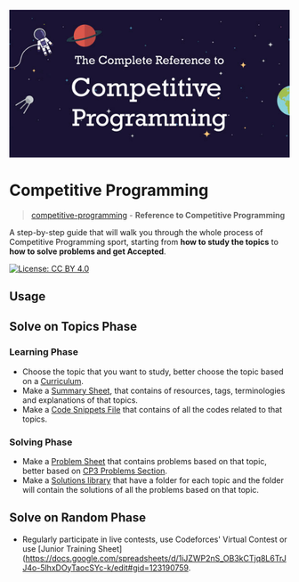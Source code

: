 <p align="center"><img width="800" src ="https://github.com/basmaashouur/competitive-programming/blob/master/imgs/algo-og.jpg"></p>


# Competitive Programming

> [competitive-programming](https://github.com/basmaashouur/competitive-programming) - **Reference to Competitive Programming**

A step-by-step guide that will walk you through the whole process of Competitive Programming sport, starting from **how to study the topics** to **how to solve problems and get Accepted**.

[![License: CC BY 4.0](https://img.shields.io/badge/License-CC%20BY%204.0-lightgrey.svg)](https://github.com/basmaashouur/competitive-programming/blob/master/LICENCE.md)



## Usage

## Solve on Topics Phase
### Learning Phase
* Choose the topic that you want to study, better choose the topic based on a [Curriculum](https://github.com/AhmadElsagheer/Competitive-programming-library/tree/master/curriculum).
* Make a [Summary Sheet](https://github.com/basmaashouur/competitive-programming/tree/master/Knowledge-Phase/Detailed-list), that contains of resources, tags, terminologies and explanations of that topics.
* Make a [Code Snippets File](https://github.com/basmaashouur/competitive-programming/tree/master/Knowledge-Phase/Topics-library) that contains of all the codes related to that topics.
### Solving Phase
* Make a [Problem Sheet]() that contains problems based on that topic, better based on [CP3 Problems Section](https://cpbook.net/#CP3details).
* Make a [Solutions library](https://github.com/basmaashouur/competitive-programming/tree/master/Solutions-library) that have a folder for each topic and the folder will contain the solutions of all the problems based on that topic.

## Solve on Random Phase
* Regularly participate in live contests, use Codeforces' Virtual Contest or use [Junior Training Sheet](https://docs.google.com/spreadsheets/d/1iJZWP2nS_OB3kCTjq8L6TrJJ4o-5lhxDOyTaocSYc-k/edit#gid=123190759.






